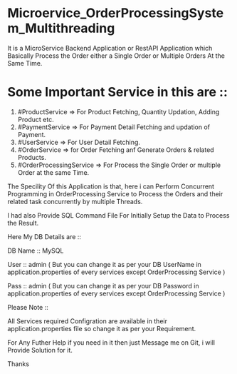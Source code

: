 # Microervice_OrderProcessingSystem_Multithreading

It is a MicroService Backend Application or RestAPI Application which Basically Process the Order 
either a Single Order or Multiple Orders At the Same Time.

# Some Important Service in this are ::

1. #ProductService => For Product Fetching, Quantity Updation, Adding Product etc.
2. #PaymentService => For Payment Detail Fetching and updation of Payment.
3. #UserService => For User Detail Fetching.
4. #OrderService => for Order Fetching anf Generate Orders & related Products.
5. #OrderProcessingService => For Process the Single Order or multiple Order at the same Time.



The Specility Of this Application is that, here i can Perform Concurrent Programming in OrderProcessing Service to Process the Orders
and their related task concurrently by multiple Threads.


I had also Provide SQL Command File For Initially Setup the Data to Process the Result.


Here My DB Details are ::

DB Name :: MySQL

User :: admin ( But you can change it as per your DB UserName in application.properties of every services except OrderProcessing Service )

Pass :: admin ( But you can change it as per your DB Password in application.properties of every services except OrderProcessing Service )


Please Note ::

All Services required Configration are available in their application.properties file so change it as per your Requirement.

For Any Futher Help if you need in it then just Message me on Git, i will Provide Solution for it.

Thanks 
